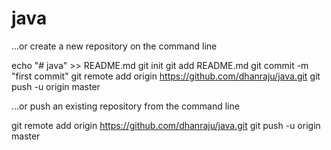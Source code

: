 # java

…or create a new repository on the command line

echo "# java" >> README.md
git init
git add README.md
git commit -m "first commit"
git remote add origin https://github.com/dhanraju/java.git
git push -u origin master


…or push an existing repository from the command line

git remote add origin https://github.com/dhanraju/java.git
git push -u origin master
